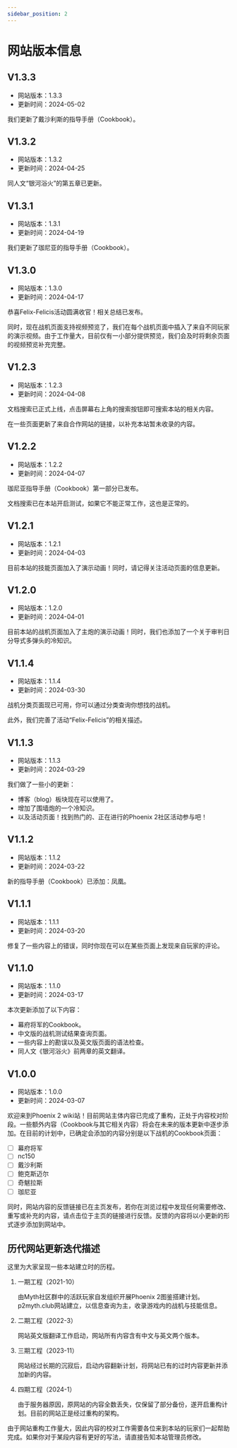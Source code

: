 ```yaml
---
sidebar_position: 2
---
```


# 网站版本信息

## V1.3.3

- 网站版本：1.3.3
- 更新时间：2024-05-02

我们更新了戴沙利斯的指导手册（Cookbook）。

## V1.3.2

- 网站版本：1.3.2
- 更新时间：2024-04-25

同人文“银河浴火”的第五章已更新。

## V1.3.1

- 网站版本：1.3.1
- 更新时间：2024-04-19

我们更新了珈尼亚的指导手册（Cookbook）。

## V1.3.0

- 网站版本：1.3.0
- 更新时间：2024-04-17

恭喜Felix-Felicis活动圆满收官！相关总结已发布。

同时，现在战机页面支持视频预览了，我们在每个战机页面中插入了来自不同玩家的演示视频。由于工作量大，目前仅有一小部分提供预览，我们会及时将剩余页面的视频预览补充完整。

## V1.2.3

- 网站版本：1.2.3
- 更新时间：2024-04-08

文档搜索已正式上线，点击屏幕右上角的搜索按钮即可搜索本站的相关内容。

在一些页面更新了来自合作网站的链接，以补充本站暂未收录的内容。

## V1.2.2

- 网站版本：1.2.2
- 更新时间：2024-04-07

珈尼亚指导手册（Cookbook）第一部分已发布。

文档搜索已在本站开启测试，如果它不能正常工作，这也是正常的。

## V1.2.1

- 网站版本：1.2.1
- 更新时间：2024-04-03

目前本站的技能页面加入了演示动画！同时，请记得关注活动页面的信息更新。

## V1.2.0

- 网站版本：1.2.0
- 更新时间：2024-04-01

目前本站的战机页面加入了主炮的演示动画！同时，我们也添加了一个关于审判日分导式多弹头的冷知识。

## V1.1.4

- 网站版本：1.1.4
- 更新时间：2024-03-30

战机分类页面现已可用，你可以通过分类查询你想找的战机。

此外，我们完善了活动“Felix-Felicis”的相关描述。

## V1.1.3

- 网站版本：1.1.3
- 更新时间：2024-03-29

我们做了一些小的更新：
- 博客（blog）板块现在可以使用了。
- 增加了围墙炮的一个冷知识。
- 以及活动页面！找到热门的、正在进行的Phoenix 2社区活动参与吧！

## V1.1.2

- 网站版本：1.1.2
- 更新时间：2024-03-22

新的指导手册（Cookbook）已添加：凤凰。

## V1.1.1

- 网站版本：1.1.1
- 更新时间：2024-03-20

修复了一些内容上的错误，同时你现在可以在某些页面上发现来自玩家的评论。

## V1.1.0

- 网站版本：1.1.0
- 更新时间：2024-03-17

本次更新添加了以下内容：
- 幕府将军的Cookbook。
- 中文版的战机测试结果查询页面。
- 一些内容上的勘误以及英文版页面的语法检查。
- 同人文《银河浴火》前两章的英文翻译。

## V1.0.0

- 网站版本：1.0.0
- 更新时间：2024-03-07

欢迎来到Phoenix 2 wiki站！目前网站主体内容已完成了重构，正处于内容校对阶段。一些额外内容（Cookbook与其它相关内容）将会在未来的版本更新中逐步添加。在目前的计划中，已确定会添加的内容分别是以下战机的Cookbook页面：

- [ ] 幕府将军
- [ ] nc150
- [ ] 戴沙利斯
- [ ] 鲍克斯迈尔
- [ ] 奇魃拉斯
- [ ] 珈尼亚

同时，网站内容的反馈链接已在主页发布，若你在浏览过程中发现任何需要修改、重写或补充的内容，请点击位于主页的链接进行反馈。反馈的内容将以小更新的形式逐步添加到网站中。

## 历代网站更新迭代描述

这里为大家呈现一些本站建立时的历程。

1. 一期工程（2021-10）

    由Myth社区群中的活跃玩家自发组织开展Phoenix 2图鉴搭建计划。p2myth.club网站建立，以信息查询为主，收录游戏内的战机与技能信息。

2. 二期工程（2022-3）

    网站英文版翻译工作启动，网站所有内容含有中文与英文两个版本。

3. 三期工程（2023-11）

    网站经过长期的沉寂后，启动内容翻新计划，将网站已有的过时内容更新并添加新的内容。

4. 四期工程（2024-1）

    由于服务器原因，原网站的内容全数丢失，仅保留了部分备份，遂开启重构计划。目前的网站正是经过重构的架构。

由于网站重构工作量大，因此内容的校对工作需要各位来到本站的玩家们一起帮助完成。如果你对于某段内容有更好的写法，请直接告知本站管理员修改。